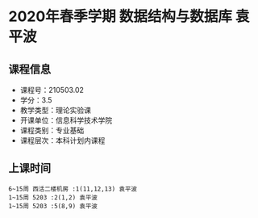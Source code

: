 # 2020年春季学期 数据结构与数据库 袁平波






## 课程信息

- 课程号：210503.02
- 学分：3.5
- 教学类型：理论实验课
- 开课单位：信息科学技术学院
- 课程类别：专业基础
- 课程层次：本科计划内课程

## 上课时间

```
6~15周 西活二楼机房 :1(11,12,13) 袁平波
1~15周 5203 :2(1,2) 袁平波
1~15周 5203 :5(8,9) 袁平波
```

